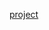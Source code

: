 [project]([https://link-url-here.org](https://github.com/elekind/mine-classification/blob/main/project.pdf))

